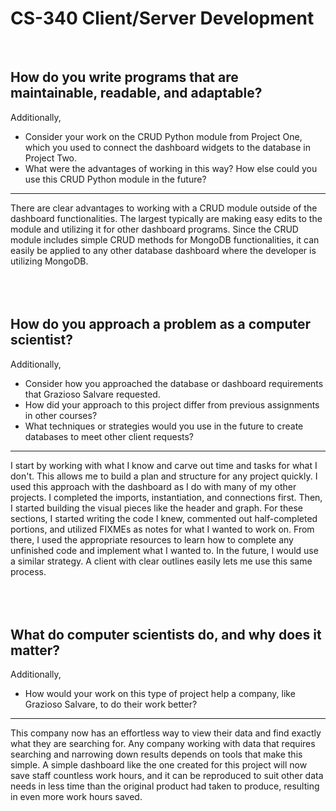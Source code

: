 # CS-340 Client/Server Development
<br/>

How do you write programs that are maintainable, readable, and adaptable?
---
Additionally,<br/> 
- Consider your work on the CRUD Python module from Project One, which you used to connect the dashboard widgets to the database in Project Two.
- What were the advantages of working in this way? How else could you use this CRUD Python module in the future?<br/>
***
There are clear advantages to working with a CRUD module outside of the dashboard functionalities. The largest typically are making easy edits to the module and utilizing it for other dashboard programs. Since the CRUD module includes simple CRUD methods for MongoDB functionalities, it can easily be applied to any other database dashboard where the developer is utilizing MongoDB.
<br/>
<br/>
<br/>
<br/>

How do you approach a problem as a computer scientist?
---
Additionally,<br/> 
- Consider how you approached the database or dashboard requirements that Grazioso Salvare requested.
- How did your approach to this project differ from previous assignments in other courses?
- What techniques or strategies would you use in the future to create databases to meet other client requests?<br/>
***
I start by working with what I know and carve out time and tasks for what I don't. This allows me to build a plan and structure for any project quickly. I used this approach with the dashboard as I do with many of my other projects. I completed the imports, instantiation, and connections first. Then, I started building the visual pieces like the header and graph. For these sections, I started writing the code I knew, commented out half-completed portions, and utilized FIXMEs as notes for what I wanted to work on. From there, I used the appropriate resources to learn how to complete any unfinished code and implement what I wanted to. In the future, I would use a similar strategy. A client with clear outlines easily lets me use this same process. 
<br/>
<br/>
<br/>
<br/>

What do computer scientists do, and why does it matter? 
---
Additionally,<br/> 
- How would your work on this type of project help a company, like Grazioso Salvare, to do their work better?<br/>
***
This company now has an effortless way to view their data and find exactly what they are searching for. Any company working with data that requires searching and narrowing down results depends on tools that make this simple. A simple dashboard like the one created for this project will now save staff countless work hours, and it can be reproduced to suit other data needs in less time than the original product had taken to produce, resulting in even more work hours saved.
<br/>
<br/>
<br/>
<br/>
